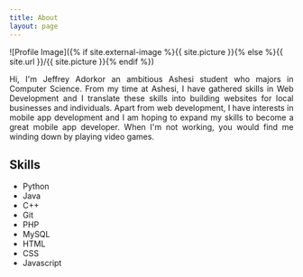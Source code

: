 ```yaml
---
title: About
layout: page
---
```

![Profile Image]({% if site.external-image %}{{ site.picture }}{% else %}{{ site.url }}/{{ site.picture }}{% endif %})


<p style="text-align:justify">Hi, I'm Jeffrey Adorkor an ambitious Ashesi student who majors in Computer Science. From my time at Ashesi, I have gathered skills in Web Development and I translate these skills into building websites for local businesses and individuals. Apart from web development, I have interests in mobile app development and I am hoping to expand my skills to become a great mobile app developer. When I'm not working, you would find me winding down by playing video games.</p>

<h2>Skills</h2>

<ul class="skill-list">
	<li>Python</li>
	<li>Java</li>
	<li>C++</li>
	<li>Git</li>
	<li>PHP</li>
	<li>MySQL</li>
	<li>HTML</li>
	<li>CSS</li>
	<li>Javascript</li>
</ul>